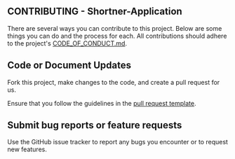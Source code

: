 ## CONTRIBUTING - Shortner-Application

There are several ways you can contribute to this project. Below are some things you can do and the process for each. All contributions should adhere to the project's [CODE_OF_CONDUCT.md](../../CODE_OF_CONDUCT.md).

## Code or Document Updates

Fork this project, make changes to the code, and create a pull request for us.

Ensure that you follow the guidelines in the [pull request template](./pull_request_template.md).

## Submit bug reports or feature requests

Use the GitHub issue tracker to report any bugs you encounter or to request new features.